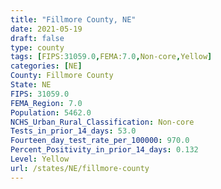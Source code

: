 ```yaml
---
title: "Fillmore County, NE"
date: 2021-05-19
draft: false
type: county
tags: [FIPS:31059.0,FEMA:7.0,Non-core,Yellow]
categories: [NE]
County: Fillmore County
State: NE
FIPS: 31059.0
FEMA_Region: 7.0
Population: 5462.0
NCHS_Urban_Rural_Classification: Non-core
Tests_in_prior_14_days: 53.0
Fourteen_day_test_rate_per_100000: 970.0
Percent_Positivity_in_prior_14_days: 0.132
Level: Yellow
url: /states/NE/fillmore-county
---
```



